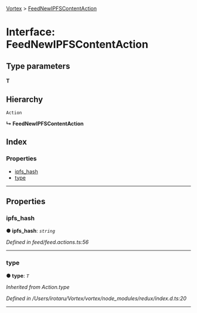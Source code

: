 [Vortex](../README.md) > [FeedNewIPFSContentAction](../interfaces/feednewipfscontentaction.md)

# Interface: FeedNewIPFSContentAction

## Type parameters
#### T 
## Hierarchy

 `Action`

**↳ FeedNewIPFSContentAction**

## Index

### Properties

* [ipfs_hash](feednewipfscontentaction.md#ipfs_hash)
* [type](feednewipfscontentaction.md#type)

---

## Properties

<a id="ipfs_hash"></a>

###  ipfs_hash

**● ipfs_hash**: *`string`*

*Defined in feed/feed.actions.ts:56*

___
<a id="type"></a>

###  type

**● type**: *`T`*

*Inherited from Action.type*

*Defined in /Users/irotaru/Vortex/vortex/node_modules/redux/index.d.ts:20*

___

